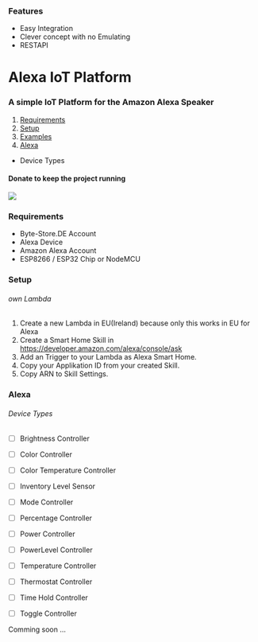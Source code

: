 ### Features

- Easy Integration
- Clever concept with no Emulating
- RESTAPI


# Alexa IoT Platform
### A simple IoT Platform for the Amazon Alexa Speaker

1. [Requirements](#requirements)
2. [Setup](#setup)
3. [Examples](#examples)
4. [Alexa](#alexa)
  - Device Types


#### Donate to keep the project running
[![](https://www.paypalobjects.com/webstatic/en_US/i/buttons/PP_logo_h_100x26.png)](https://paypal.me/bytestorede)

### Requirements
- Byte-Store.DE Account
- Alexa Device
- Amazon Alexa Account
- ESP8266 / ESP32 Chip or NodeMCU


### Setup
###### own Lambda
1. Create a new Lambda in EU(Ireland) because only this works in EU for Alexa
2. Create a Smart Home Skill in https://developer.amazon.com/alexa/console/ask
3. Add an Trigger to your Lambda as Alexa Smart Home.
4. Copy your Applikation ID from your created Skill.
5. Copy ARN to Skill Settings.


### Alexa
###### Device Types
- [ ] Brightness Controller
- [ ] Color Controller
- [ ] Color Temperature Controller
- [ ] Inventory Level Sensor
- [ ] Mode Controller
- [ ] Percentage Controller
- [ ] Power Controller
- [ ] PowerLevel Controller
- [ ] Temperature Controller
- [ ] Thermostat Controller
- [ ] Time Hold Controller
- [ ] Toggle Controller


Comming soon ...

